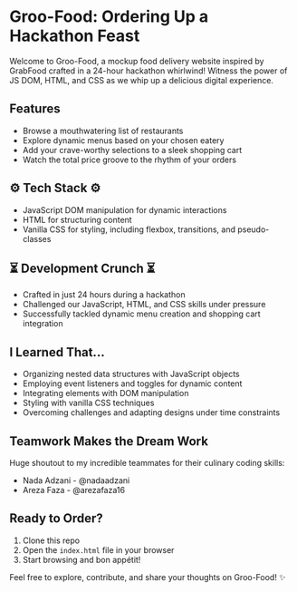# Groo-Food: Ordering Up a Hackathon Feast

Welcome to Groo-Food, a mockup food delivery website inspired by GrabFood crafted in a 24-hour hackathon whirlwind! Witness the power of JS DOM, HTML, and CSS as we whip up a delicious digital experience.

## Features
- Browse a mouthwatering list of restaurants
- Explore dynamic menus based on your chosen eatery
- Add your crave-worthy selections to a sleek shopping cart
- Watch the total price groove to the rhythm of your orders

## ⚙️ Tech Stack ⚙️
- JavaScript DOM manipulation for dynamic interactions
- HTML for structuring content
- Vanilla CSS for styling, including flexbox, transitions, and pseudo-classes

## ⏳ Development Crunch ⏳
- Crafted in just 24 hours during a hackathon
- Challenged our JavaScript, HTML, and CSS skills under pressure
- Successfully tackled dynamic menu creation and shopping cart integration

## I Learned That...
- Organizing nested data structures with JavaScript objects
- Employing event listeners and toggles for dynamic content
- Integrating elements with DOM manipulation
- Styling with vanilla CSS techniques
- Overcoming challenges and adapting designs under time constraints

## Teamwork Makes the Dream Work
Huge shoutout to my incredible teammates for their culinary coding skills:
- Nada Adzani - @nadaadzani
- Areza Faza - @arezafaza16

## Ready to Order?
1. Clone this repo
2. Open the `index.html` file in your browser
3. Start browsing and bon appétit!

Feel free to explore, contribute, and share your thoughts on Groo-Food! ✨
